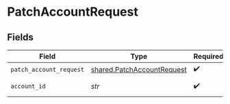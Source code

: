 # PatchAccountRequest


## Fields

| Field                                                                    | Type                                                                     | Required                                                                 | Description                                                              |
| ------------------------------------------------------------------------ | ------------------------------------------------------------------------ | ------------------------------------------------------------------------ | ------------------------------------------------------------------------ |
| `patch_account_request`                                                  | [shared.PatchAccountRequest](../../models/shared/patchaccountrequest.md) | :heavy_check_mark:                                                       | N/A                                                                      |
| `account_id`                                                             | *str*                                                                    | :heavy_check_mark:                                                       | ID of the account                                                        |